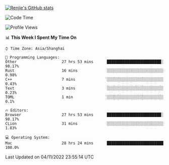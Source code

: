 [![Renjie's GitHub stats](https://github-readme-stats.vercel.app/api?username=liurenjie1024&show_icons=true&theme=chartreuse-dark)](https://github.com/anuraghazra/github-readme-stats)

<!--START_SECTION:waka-->
![Code Time](http://img.shields.io/badge/Code%20Time-296%20hrs%2043%20mins-blue)

![Profile Views](http://img.shields.io/badge/Profile%20Views-18-blue)

📊 **This Week I Spent My Time On** 

```text
⌚︎ Time Zone: Asia/Shanghai

💬 Programming Languages: 
Other                    27 hrs 53 mins      ████████████████████████░   98.17% 
Rust                     16 mins             ░░░░░░░░░░░░░░░░░░░░░░░░░   0.98% 
C++                      7 mins              ░░░░░░░░░░░░░░░░░░░░░░░░░   0.43% 
Text                     3 mins              ░░░░░░░░░░░░░░░░░░░░░░░░░   0.23% 
TOML                     1 min               ░░░░░░░░░░░░░░░░░░░░░░░░░   0.1%

🔥 Editors: 
Browser                  27 hrs 53 mins      ████████████████████████░   98.17% 
CLion                    31 mins             ░░░░░░░░░░░░░░░░░░░░░░░░░   1.83%

💻 Operating System: 
Mac                      28 hrs 24 mins      █████████████████████████   100.0%

```


 Last Updated on 04/11/2022 23:55:14 UTC
<!--END_SECTION:waka-->

